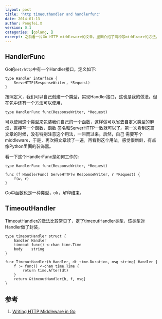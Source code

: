 ```yaml
---
layout: post
title: 'http timeouthandler and handlerfunc'
date: 2014-01-13
author: Pengfei.X
version: 0.1
categories: [golang, ]
excerpt: 之前看一片Go HTTP middleware的文章，里面介绍了两种写middlware的方法，看完之后，感觉自己对Go还只是入门而已，这货太灵活了。
---
```



## HandlerFunc ##

Go的`net/http`中有一个Handler接口，定义如下:

    type Handler interface {
        ServeHTTP(ResponseWriter, *Request)
    }

按照定义，我们可以自己创建一个类型，实现Handler接口，这也是我的做法。但在包中还有一个方法可以使用，

    type HandlerFunc func(ResponseWriter, *Request)

可以使用这个类型来包装我们自己的一个函数，这样做可以省去自定义类型的麻烦，直接写一个函数，函数
签名和ServerHTTP一致就可以了。第一次看到这篇文章的时候，没有特别注意这个用法，一带而过来。后然，自己
需要写个middleware，于是，再次把文章读了一遍，再看到这个用法，感觉很新鲜，有点像Python里面的装饰器。

看一下这个HandlerFunc是如何工作的:

    type HandlerFunc func(ResponseWriter, *Request) 

    func (f HandlerFunc) ServeHTTP(w ResponseWriter, r *Request) {
        f(w, r)
    }

Go中函数也是一种类型，ok，解释结束。


## TimeoutHandler ##

TimeoutHandler的做法比较常见了，定了timeoutHandler类型，该类型对Handler做了封装，

    type timeoutHandler struct {
        handler Handler
        timeout func() <-chan time.Time
        body    string
    }

    func TimeoutHandler(h Handler, dt time.Duration, msg string) Handler {
        f := func() <-chan time.Time {
            return time.After(dt)
        }
        return &timeoutHandler{h, f, msg}
    }


## 参考 ##

1. [Writing HTTP Middleware in Go](http://justinas.org/writing-http-middleware-in-go/)
